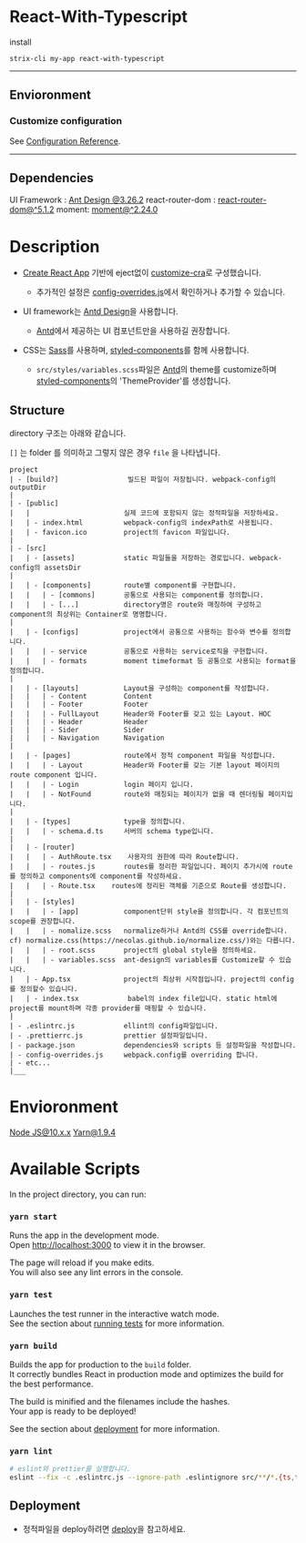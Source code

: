 # React-With-Typescript

install 

```
strix-cli my-app react-with-typescript
```

---

## Envioronment

### Customize configuration
See [Configuration Reference](https://create-react-app.dev/docs/documentation-intro).

---

## Dependencies
UI Framework : [Ant Design @3.26.2](https://ant.design/docs/react/introduce)
react-router-dom : [react-router-dom@^5.1.2](https://reacttraining.com/react-router/)
moment: [moment@^2.24.0](https://momentjs.com/docs/)

# Description

- [Create React App](https://github.com/facebook/create-react-app) 기반에 eject없이 [customize-cra](https://www.npmjs.com/package/customize-cra)로 구성했습니다.

  - 추가적인 설정은 [config-overrides.js](./config-overrides.js)에서 확인하거나 추가할 수 있습니다.

- UI framework는 [Antd Design](https://ant.design/components/menu/)을 사용합니다.

  - [Antd](https://ant.design/components/menu/)에서 제공하는 UI 컴포넌트만을 사용하길 권장합니다.

- CSS는 [Sass](https://sass-lang.com/)를 사용하며, [styled-components](https://styled-components.com/)를 함께 사용합니다.
  - `src/styles/variables.scss`파일은 [Antd](https://ant.design/components/menu/)의 theme를 customize하며 [styled-components](https://styled-components.com/)의 'ThemeProvider'를 생성합니다.

## Structure

directory 구조는 아래와 같습니다.

`[]` 는 folder 를 의미하고 그렇지 않은 경우 `file` 을 나타냅니다.

```$xslt
project
| - [build?]                 빌드된 파일이 저장됩니다. webpack-config의 outputDir
|
| - [public]
|   |                       실제 코드에 포함되지 않는 정적파일을 저장하세요.
|   | - index.html          webpack-config의 indexPath로 사용됩니다.
|   | - favicon.ico         project의 favicon 파일입니다.
|
| - [src]
|   | - [assets]            static 파일들을 저장하는 경로입니다. webpack-config의 assetsDir
|
|   | - [components]        route별 component를 구현합니다.
|   |   | - [commons]       공통으로 사용되는 component를 정의합니다.
|   |   | - [...]           directory명은 route와 매칭하여 구성하고 component의 최상위는 Container로 명명합니다.
|
|   | - [configs]           project에서 공통으로 사용하는 함수와 변수를 정의합니다.
|   |   | - service         공통으로 사용하는 service로직을 구현합니다.
|   |   | - formats         moment timeformat 등 공통으로 사용되는 format을 정의합니다.
|
|   | - [layouts]           Layout을 구성하는 component를 작성합니다.
|   |   | - Content         Content
|   |   | - Footer          Footer
|   |   | - FullLayout      Header와 Footer를 갖고 있는 Layout. HOC
|   |   | - Header          Header
|   |   | - Sider           Sider
|   |   | - Navigation      Navigation
|
|   | - [pages]             route에서 정적 component 파일을 작성합니다.
|   |   | - Layout          Header와 Footer를 갖는 기본 layout 페이지의 route component 입니다.
|   |   | - Login           login 페이지 입니다.
|   |   | - NotFound        route와 매칭되는 페이지가 없을 때 렌더링될 페이지입니다.
|
|   | - [types]             type을 정의합니다.
|   |   | - schema.d.ts     서버의 schema type입니다.
|
|   | - [router]
|   |   | - AuthRoute.tsx    사용자의 권한에 따라 Route합니다.
|   |   | - routes.js       routes를 정리한 파일입니다. 페이지 추가시에 route를 정의하고 components에 component를 작성하세요.
|   |   | - Route.tsx    routes에 정리된 객체를 기준으로 Route를 생성합니다.
|
|   | - [styles]
|   |   | - [app]           component단위 style을 정의합니다. 각 컴포넌트의 scope를 권장합니다.
|   |   | - nomalize.scss   normalize하거나 Antd의 CSS를 override합니다. cf) normalize.css(https://necolas.github.io/normalize.css/)와는 다릅니다.
|   |   | - root.scss       project의 global style을 정의하세요.
|   |   | - variables.scss  ant-design의 variables를 Customize할 수 있습니다.
|   | - App.tsx             project의 최상위 시작점입니다. project의 config를 정의할수 있습니다.
|   | - index.tsx            babel의 index file입니다. static html에 project를 mount하며 각종 provider를 매핑할 수 있습니다.
|
| - .eslintrc.js            ellint의 config파일입니다.
| - .prettierrc.js          prettier 설정파일입니다.
| - package.json            dependencies와 scripts 등 설정파일을 작성합니다.
| - config-overrides.js     webpack.config를 overriding 합니다.
| - etc...
|___
```

# Envioronment

[Node JS@10.x.x](https://nodejs.org/ko/)
[Yarn@1.9.4](https://yarnpkg.com/lang/en/)

# Available Scripts

In the project directory, you can run:

### `yarn start`

Runs the app in the development mode.<br />
Open [http://localhost:3000](http://localhost:3000) to view it in the browser.

The page will reload if you make edits.<br />
You will also see any lint errors in the console.

### `yarn test`

Launches the test runner in the interactive watch mode.<br />
See the section about [running tests](https://facebook.github.io/create-react-app/docs/running-tests) for more information.

### `yarn build`

Builds the app for production to the `build` folder.<br />
It correctly bundles React in production mode and optimizes the build for the best performance.

The build is minified and the filenames include the hashes.<br />
Your app is ready to be deployed!

See the section about [deployment](https://facebook.github.io/create-react-app/docs/deployment) for more information.

### `yarn lint`

```bash
# eslint와 prettier를 실행합니다.
eslint --fix -c .eslintrc.js --ignore-path .eslintignore src/**/*.{ts,tsx} && prettier --config .prettierrc.js --write src/**/*.{ts,tsx,scss}
```

## Deployment
* 정적파일을 deploy하려면 [deploy](https://velog.io/@gwak2837/GitHub-Pages-gh-pages%EB%A1%9C-%EB%AC%B4%EB%A3%8C-%EC%9B%B9-%ED%98%B8%EC%8A%A4%ED%8C%85%ED%95%98%EA%B8%B0)을 참고하세요.

